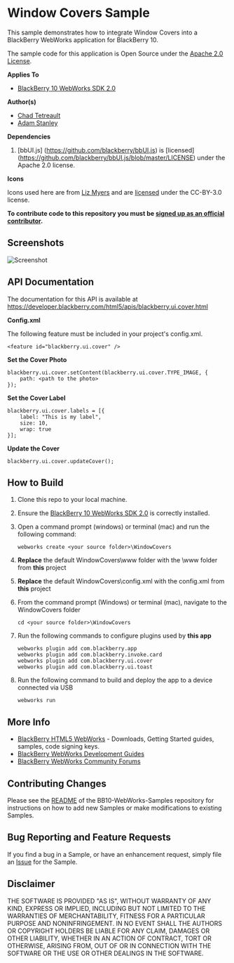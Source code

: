 # Window Covers Sample

This sample demonstrates how to integrate Window Covers into a BlackBerry WebWorks application for BlackBerry 10.

The sample code for this application is Open Source under the [Apache 2.0 License](http://www.apache.org/licenses/LICENSE-2.0.html).

**Applies To**

* [BlackBerry 10 WebWorks SDK 2.0](https://developer.blackberry.com/html5/download/sdk)

**Author(s)**

* [Chad Tetreault](http://www.twitter.com/chadtatro)
* [Adam Stanley](http://www.twitter.com/n_adam_stanley)

**Dependencies**

1. [bbUI.js] (https://github.com/blackberry/bbUI.js) is [licensed] (https://github.com/blackberry/bbUI.js/blob/master/LICENSE) under the Apache 2.0 license.

**Icons**

Icons used here are from [Liz Myers](http://www.myersdesign.com) and are [licensed](http://creativecommons.org/licenses/by/3.0/) under the CC-BY-3.0 license.

**To contribute code to this repository you must be [signed up as an official contributor](http://blackberry.github.com/howToContribute.html).**

## Screenshots

![Screenshot](https://raw.github.com/blackberry/BB10-WebWorks-Samples/master/WindowCovers/screenshot.png)

## API Documentation ##
The documentation for this API is available at https://developer.blackberry.com/html5/apis/blackberry.ui.cover.html

**Config.xml**

The following feature must be included in your project's config.xml.
```
<feature id="blackberry.ui.cover" />
```

**Set the Cover Photo**
```
blackberry.ui.cover.setContent(blackberry.ui.cover.TYPE_IMAGE, {
	path: <path to the photo>
});
```

**Set the Cover Label**
```
blackberry.ui.cover.labels = [{
	label: "This is my label",
	size: 10,
	wrap: true
}];
```

**Update the Cover**
```
blackberry.ui.cover.updateCover();
```

## How to Build

1. Clone this repo to your local machine.

2. Ensure the [BlackBerry 10 WebWorks SDK 2.0](https://developer.blackberry.com/html5/download/sdk) is correctly installed.

3. Open a command prompt (windows) or terminal (mac) and run the following command:

	```
	webworks create <your source folder>\WindowCovers
	```

4. **Replace** the default WindowCovers\www folder with the \www folder from **this** project

5. **Replace** the default WindowCovers\config.xml with the config.xml from **this** project

6. From the command prompt (Windows) or terminal (mac), navigate to the WindowCovers folder

	```
	cd <your source folder>\WindowCovers
	```

7. Run the following commands to configure plugins used by **this app**

	```
	webworks plugin add com.blackberry.app
	webworks plugin add com.blackberry.invoke.card
	webworks plugin add com.blackberry.ui.cover
	webworks plugin add com.blackberry.ui.toast
	```

8. Run the following command to build and deploy the app to a device connected via USB

	```
	webworks run
	```

## More Info

* [BlackBerry HTML5 WebWorks](https://bdsc.webapps.blackberry.com/html5/) - Downloads, Getting Started guides, samples, code signing keys.
* [BlackBerry WebWorks Development Guides](https://bdsc.webapps.blackberry.com/html5/documentation)
* [BlackBerry WebWorks Community Forums](http://supportforums.blackberry.com/t5/Web-and-WebWorks-Development/bd-p/browser_dev)

## Contributing Changes

Please see the [README](https://github.com/blackberry/BB10-WebWorks-Samples) of the BB10-WebWorks-Samples repository for instructions on how to add new Samples or make modifications to existing Samples.

## Bug Reporting and Feature Requests

If you find a bug in a Sample, or have an enhancement request, simply file an [Issue](https://github.com/blackberry/BB10-WebWorks-Samples/issues) for the Sample.

## Disclaimer

THE SOFTWARE IS PROVIDED "AS IS", WITHOUT WARRANTY OF ANY KIND, EXPRESS OR IMPLIED, INCLUDING BUT NOT LIMITED TO THE WARRANTIES OF MERCHANTABILITY, FITNESS FOR A PARTICULAR PURPOSE AND NONINFRINGEMENT. IN NO EVENT SHALL THE AUTHORS OR COPYRIGHT HOLDERS BE LIABLE FOR ANY CLAIM, DAMAGES OR OTHER LIABILITY, WHETHER IN AN ACTION OF CONTRACT, TORT OR OTHERWISE, ARISING FROM, OUT OF OR IN CONNECTION WITH THE SOFTWARE OR THE USE OR OTHER DEALINGS IN THE SOFTWARE.
